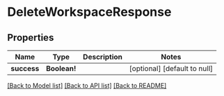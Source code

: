 # DeleteWorkspaceResponse

## Properties
Name | Type | Description | Notes
------------ | ------------- | ------------- | -------------
**success** | **Boolean!** |  | [optional] [default to null]

[[Back to Model list]](../README.md#documentation-for-models) [[Back to API list]](../README.md#documentation-for-api-endpoints) [[Back to README]](../README.md)


